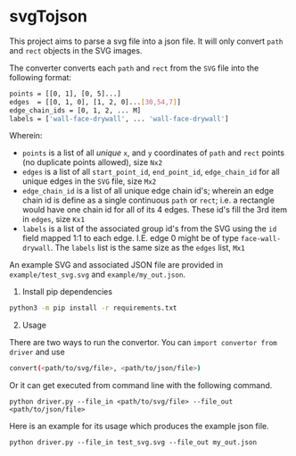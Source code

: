 # svgTojson
This project aims to parse a svg file into a json file. It will only convert `path` and `rect` objects in the SVG images.

The converter converts each `path` and `rect` 
from the `SVG` file into the following format:

```bash
points = [[0, 1], [0, 5]...]
edges  = [[0, 1, 0], [1, 2, 0]...[30,54,7]]
edge_chain_ids = [0, 1, 2, ... M]
labels = ['wall-face-drywall', ... 'wall-face-drywall']
```

Wherein:
- `points` is a list of all *unique* `x`, and `y` coordinates of `path` and `rect` points (no duplicate points allowed), size `Nx2`
- `edges` is a list of all `start_point_id`, `end_point_id`, `edge_chain_id` for all unique edges in the `SVG` file, size `Mx2`
- `edge_chain_id` is a list of all unique edge chain id's; wherein an edge chain id is define as a single continuous `path` or `rect`; i.e. a rectangle would have one chain id for all of its 4 edges. These id's fill the 3rd item in `edges`, size `Kx1`
- `labels` is a list of the associated group id's from the SVG using the `id` field mapped 1:1 to each edge. I.E. edge 0 might be of type `face-wall-drywall`. The `labels` list is the same size as the `edges` list, `Mx1`

An example SVG and associated JSON file are provided in `example/test_svg.svg` and `example/my_out.json`.

1. Install pip dependencies

```bash
python3 -m pip install -r requirements.txt
```
2. Usage

There are two ways to run the convertor. You can `import convertor from driver` and use 

```bash
convert(<path/to/svg/file>, <path/to/json/file>)
```

Or it can get executed from command line with the following command. 

```
python driver.py --file_in <path/to/svg/file> --file_out <path/to/json/file>
```

Here is an example for its usage which produces the example json file.
```
python driver.py --file_in test_svg.svg --file_out my_out.json
```

